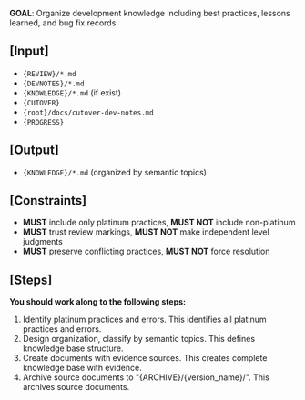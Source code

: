 **GOAL**: Organize development knowledge including best practices, lessons learned, and bug fix records.

## [Input]
- `{REVIEW}/*.md`
- `{DEVNOTES}/*.md`
- `{KNOWLEDGE}/*.md` (if exist)
- `{CUTOVER}`
- `{root}/docs/cutover-dev-notes.md`
- `{PROGRESS}`

## [Output]
- `{KNOWLEDGE}/*.md` (organized by semantic topics)

## [Constraints]
- **MUST** include only platinum practices, **MUST NOT** include non-platinum
- **MUST** trust review markings, **MUST NOT** make independent level judgments
- **MUST** preserve conflicting practices, **MUST NOT** force resolution

## [Steps]
**You should work along to the following steps:**
1. Identify platinum practices and errors. This identifies all platinum practices and errors.
2. Design organization, classify by semantic topics. This defines knowledge base structure.
3. Create documents with evidence sources. This creates complete knowledge base with evidence.
4. Archive source documents to "{ARCHIVE}/{version_name}/". This archives source documents.

## [Instructions]

### 1. Knowledge Identification and Filtering
Scan all input documents to identify knowledge worth preserving:

#### Platinum Practices (Quality Level ≥ 9.0)
Extract ONLY platinum-level best practices from review reports:
- Look for explicit "Platinum" markings in reviews
- Trust the review quality scores (9.0-10.0 = Platinum)
- Do NOT make independent judgments about practice quality
- If a practice is marked as "gold" (8.0-8.9), do NOT include it as platinum

Document what was found:
- If platinum practices exist: Extract and document them
- If no platinum found: Explicitly record "No platinum practices at this stage"

#### Error Patterns and Solutions
Extract all error patterns regardless of quality level:
- Root causes of bugs
- Solutions that worked
- Evidence from code (file paths and line numbers)
- Reproduction steps

These are valuable learning regardless of the practice quality level.

#### Complex Decisions
Extract significant technical decisions from progress notes:
- Technology choices (e.g., Kafka vs RabbitMQ)
- Architecture decisions with rationale
- Trade-off analyses
- Performance optimization decisions

### 2. Knowledge Organization by Topics
Organize extracted knowledge by semantic topics (not by source):

**Suggested Topic Structure**:
- `best-practices-{domain}.md` (e.g., security, api-design, performance, database)
- `errors-{domain}.md` (e.g., concurrency, security, performance)
- `problem-solving-{domain}.md` (for complex decisions)

**Topic Examples**:
- Security: Authentication patterns, encryption, input validation
- API Design: REST conventions, versioning, error handling
- Concurrency: Race conditions, locks, distributed systems
- Performance: Caching, query optimization, load testing
- Database: Schema design, indexing, migrations

### 3. Evidence Source Annotation
For EVERY knowledge point, you must include evidence source annotation:

**Format**: `[source: file_path [Section Name]]`

**Examples**:
- `[source: reviews/3-review.md [Security Assessment]]`
- `[source: dev-notes/2-dev-notes.md [Kafka Decision]]`
- `[source: cutover-dev-notes.md [Performance Issue]]`

This ensures traceability and allows verification of knowledge claims.

### 4. Handling Conflicting Practices
If you encounter conflicting best practices:
- **DO NOT** force a resolution or choose one over the other
- **DO** document both practices with their contexts
- **DO** note the conflict explicitly

Example:
```markdown
### Caching Strategy

#### Practice A: Redis for All Cache [source: reviews/1-review.md]
Use Redis as centralized cache for all services...

#### Practice B: Local In-Memory First [source: reviews/5-review.md]
Use local cache with Redis fallback to reduce latency...

**Note**: Both practices exist in the codebase for different contexts.
Practice A applies to shared data, Practice B to service-specific data.
```

### 5. Archival Workflow
After extracting and organizing knowledge:
1. Create or update knowledge base files in `{KNOWLEDGE}/`
2. Archive source documents to `{ARCHIVE}/{version_name}/`:
   - Move `{REVIEW}/*.md`
   - Move `{DEVNOTES}/*.md`
   - Move `{CUTOVER}` and cutover dev notes
   - Move `{PROGRESS}` if exists
3. Keep `{KNOWLEDGE}/` in active workspace (do not archive)

## [Quality-Gates]
All gates **MUST** pass before marking complete:
- [ ] Knowledge base at "{KNOWLEDGE}/" with platinum practices and errors documented
- [ ] All knowledge points have evidence source annotations (format: file_path [Section Name])
- [ ] Source documents archived to "{ARCHIVE}/{version_name}/"

## [Example]

### Good #1
**Input**: Reviews have 3 platinum practices (JWT rotation, circuit breaker, API versioning). Dev notes have 2 errors (cache race condition, SQL injection)  
**Decision**: Scan all reviews and dev notes. Extract only platinum practices (3 found). Document errors with solutions (2 found). Classify by semantic topics: security, api-design, concurrency. Create: best-practices-security.md, best-practices-api-design.md, errors-concurrency.md, errors-security.md. Annotate with evidence sources. Archive to archive/v1.0/.  
**Why Good**: This filters by platinum standard, organizes by topic, and preserves provenance.

### Good #2
**Input**: Reviews show only gold-level (not platinum). Dev notes have memory leak error. Progress has Kafka vs RabbitMQ decision  
**Decision**: Scan reviews (no platinum found). Extract error (memory leak). Document decision from progress (Kafka selection). Classify: performance. Create problem-solving-performance.md for complex decision, errors-performance.md for memory leak. Record "No platinum practices at this stage". Archive successfully.  
**Why Good**: This records absence of platinum transparently and captures impactful learnings with strong citations.

### Bad #1
**Input**: Reviews have 2 gold and 1 platinum practice  
**Bad Decision**: Include both gold and platinum to make knowledge base look comprehensive. Self-judge some gold as platinum quality without review evidence.  
**Why Bad**: This violates platinum-only constraint and trust-review-markings constraint. This creates unreliable knowledge base.  
**Correct**: Extract only 1 platinum practice from reviews. Document gold separately as "promising practices pending validation" or exclude. Trust review markings without self-judgment. Create best-practices.md with only platinum. Annotate: "2 gold-level practices excluded pending platinum validation".
